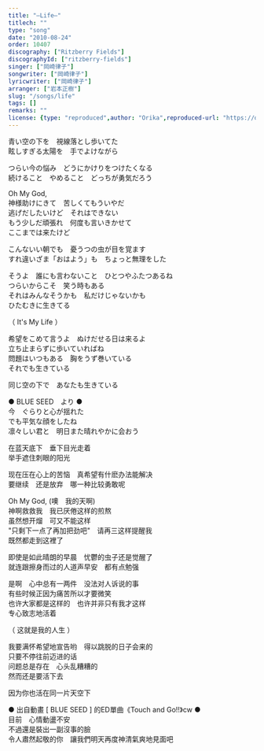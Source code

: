 ```yaml
---
title: "―Life―"
titlech: ""
type: "song"
date: "2010-08-24"
order: 10407
discography: ["Ritzberry Fields"]
discographyId: ["ritzberry-fields"]
singer: ["岡崎律子"]
songwriter: ["岡崎律子"]
lyricwriter: ["岡崎律子"]
arranger: ["岩本正樹"]
slug: "/songs/life"
tags: []
remarks: ""
license: {type: "reproduced",author: "Orika",reproduced-url: "https://orikamushi.netlify.app/",reproduced-website: "織歌蟲網站"}
---
```


青い空の下を　視線落とし歩いてた   
眩しすぎる太陽を　手でよけながら   
  
つらい今の悩み　どうにかけりをつけたくなる   
続けること　やめること　どっちが勇気だろう   
  
Oh My God,   
神様助けにきて　苦しくてもういやだ   
逃げだしたいけど　それはできない   
もう少しだ頑張れ　何度も言いきかせて   
ここまでは来たけど   
  
こんないい朝でも　憂うつの虫が目を覚ます   
すれ違いざま「おはよう」も　ちょっと無理をした   
  
そうよ　誰にも言わないこと　ひとつやふたつあるね   
つらいからこそ　笑う時もある   
それはみんなそうかも　私だけじゃないかも   
ひたむきに生きてる   
  
（ It's My Life ）   
  
希望をこめて言うよ　ぬけだせる日は来るよ   
立ち止まらずに歩いていればね   
問題はいつもある　胸をうず巻いている   
それでも生きている   
  
同じ空の下で　あなたも生きている  

  
  

  
● BLUE SEED　より ●  
今　ぐらりと心が揺れた  
でも平気な顔をしたね  
凛々しい君と　明日また晴れやかに会おう  

<!-- 翻译 -->

在蓝天底下　垂下目光走着   
举手遮住刺眼的阳光   
  
现在压在心上的苦恼　真希望有什麽办法能解决   
要继续　还是放弃　哪一种比较勇敢呢   
  
Oh My God, (噢　我的天啊)   
神啊救救我　我已厌倦这样的煎熬   
虽然想开熘　可又不能这样   
"只剩下一点了再加把劲吧"　请再三这样提醒我   
既然都走到这裡了   
  
即使是如此晴朗的早晨　忧鬱的虫子还是觉醒了   
就连跟擦身而过的人道声早安　都有点勉强   
  
是啊　心中总有一两件　没法对人诉说的事   
有些时候正因为痛苦所以才要微笑   
也许大家都是这样的　也许并非只有我才这样   
专心致志地活着   
  
（ 这就是我的人生 ）   
  
我要满怀希望地宣告哟　得以跳脱的日子会来的   
只要不停往前迈进的话   
问题总是存在　心头乱糟糟的   
然而还是要活下去   
  
因为你也活在同一片天空下  

  
  

  
● 出自動畫 [ BLUE SEED \] 的ED單曲《Touch and Go!!》cw ●  
目前　心情動盪不安  
不過還是裝出一副沒事的臉  
令人肅然起敬的你　讓我們明天再度神清氣爽地見面吧
